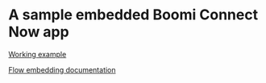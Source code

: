 # A sample embedded Boomi Connect Now app

[Working example](http://localhost:3001/embedded-bcn/index.html)

[Flow embedding documentation](https://docs.manywho.com/embedding-the-flow-html5-player/)
